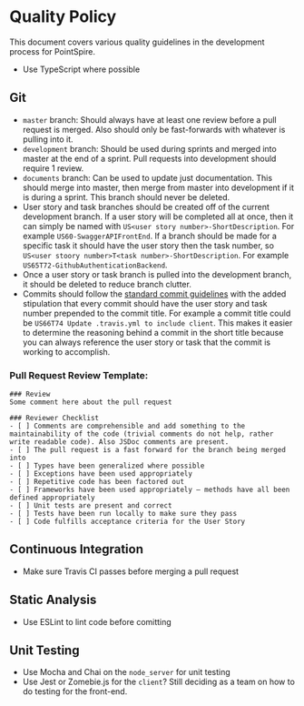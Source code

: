 # Quality Policy

This document covers various quality guidelines in the development process for PointSpire.

- Use TypeScript where possible

## Git

- `master` branch: Should always have at least one review before a pull request is merged. Also should only be fast-forwards with whatever is pulling into it. 
- `development` branch: Should be used during sprints and merged into master at the end of a sprint. Pull requests into development should require 1 review. 
- `documents` branch: Can be used to update just documentation. This should merge into master, then merge from master into development if it is during a sprint. This branch should never be deleted.
- User story and task branches should be created off of the current development branch. If a user story will be completed all at once, then it can simply be named with `US<user story number>-ShortDescription`. For example `US60-SwaggerAPIFrontEnd`. If a branch should be made for a specific task it should have the user story then the task number, so `US<user stoory number>T<task number>-ShortDescription`. For example `US65T72-GithubAuthenticationBackend`.
- Once a user story or task branch is pulled into the development branch, it should be deleted to reduce branch clutter.
- Commits should follow the [standard commit guidelines](https://chris.beams.io/posts/git-commit/) with the added stipulation that every commit should have the user story and task number prepended to the commit title. For example a commit title could be `US66T74 Update .travis.yml to include client`. This makes it easier to determine the reasoning behind a commit in the short title because you can always reference the user story or task that the commit is working to accomplish.

### Pull Request Review Template:

```
### Review
Some comment here about the pull request

### Reviewer Checklist
- [ ] Comments are comprehensible and add something to the maintainability of the code (trivial comments do not help, rather write readable code). Also JSDoc comments are present. 
- [ ] The pull request is a fast forward for the branch being merged into
- [ ] Types have been generalized where possible
- [ ] Exceptions have been used appropriately
- [ ] Repetitive code has been factored out
- [ ] Frameworks have been used appropriately – methods have all been defined appropriately
- [ ] Unit tests are present and correct
- [ ] Tests have been run locally to make sure they pass
- [ ] Code fulfills acceptance criteria for the User Story
```

## Continuous Integration

- Make sure Travis CI passes before merging a pull request

## Static Analysis

- Use ESLint to lint code before comitting

## Unit Testing

- Use Mocha and Chai on the `node_server` for unit testing
- Use Jest or Zomebie.js for the `client`? Still deciding as a team on how to do testing for the front-end.